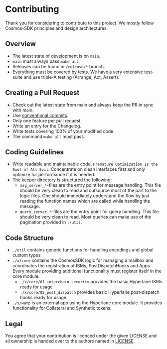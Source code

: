 # Contributing

Thank you for considering to contribute to this project. We mostly follow
Cosmos-SDK principles and design architectures.

## Overview

- The latest state of development is on `main`.
- `main` must always pass `make all`.
- Releases can be found in `/release/*` branch.
- Everything must be covered by tests. We have a very extensive test-suite
  and use triple-A testing (Arrange, Act, Assert).

## Creating a Pull Request

- Check out the latest state from main and always keep the PR in sync with main.
- Use [conventional commits](https://www.conventionalcommits.org/en/v1.0.0/#specification).
- Only one feature per pull request.
- Write an entry for the Changelog.
- Write tests covering 100% of your modified code.
- The command `make all` must pass.

## Coding Guidelines

- Write readable and maintainable code. `Premature Optimization Is the Root of All Evil`.
  Concentrate on clean interfaces first and only optimize for performance if it is needed.
- The keeper directory is structured the following:
  - `msg_server_*`-files are the entry point for message handling. This file
      should be very clean to read and outsource most of the part to the logic files.
      One should immediately understand the flow by just reading the function names
      which are called while handling the message.
  - `query_server_*`-files are the entry point for query handling. This file
      should be very clean to read. Most queries can make use of the pagination
      provided in `./util`.

## Code Structure

- `./util` contains generic functions for handling encodings and global custom types
- `./x/core` contains the CosmosSDK logic for managing a mailbox and coordinates
  the registration of ISMs, PostDispatchHooks and Apps.
  Every module providing additional functionality must register itself in the
  core module.
  - `./x/core/01_interchain_security` provides the basic Hyperlane ISMs ready
    for usage
  - `./x/core/02_post_dispatch` provides basic Hyperlane post-dispatch hooks
    ready for usage.
- `./x/warp` is an external app using the Hyperlane core module. It provides
  functionality for Collateral and Synthetic tokens.

## Legal

You agree that your contribution is licenced under the given LICENSE and all
ownership is handed over to the authors named in
[LICENSE](https://github.com/bcp-innovations/hyperlane-cosmos/blob/main/LICENSE).
